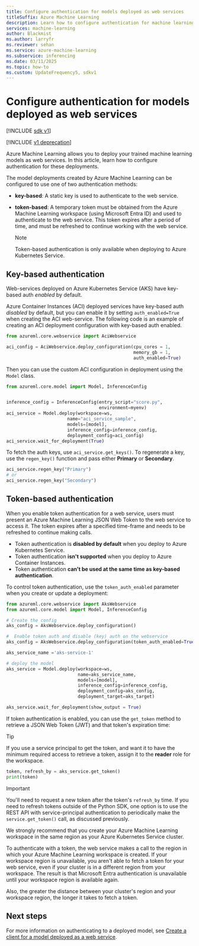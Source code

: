 ```yaml
---
title: Configure authentication for models deployed as web services
titleSuffix: Azure Machine Learning
description: Learn how to configure authentication for machine learning models deployed to web services in Azure Machine Learning.
services: machine-learning
author: Blackmist
ms.author: larryfr
ms.reviewer: sehan
ms.service: azure-machine-learning
ms.subservice: inferencing
ms.date: 03/11/2025
ms.topic: how-to
ms.custom: UpdateFrequency5, sdkv1
---
```


# Configure authentication for models deployed as web services

[!INCLUDE [sdk v1](../includes/machine-learning-sdk-v1.md)]

[!INCLUDE [v1 deprecation](../includes/sdk-v1-deprecation.md)]

Azure Machine Learning allows you to deploy your trained machine learning models as web services. In this article, learn how to configure authentication for these deployments.

The model deployments created by Azure Machine Learning can be configured to use one of two authentication methods:

* **key-based**: A static key is used to authenticate to the web service.
* **token-based**: A temporary token must be obtained from the Azure Machine Learning workspace (using Microsoft Entra ID) and used to authenticate to the web service. This token expires after a period of time, and must be refreshed to continue working with the web service.

    > [!NOTE]
    > Token-based authentication is only available when deploying to Azure Kubernetes Service.

## Key-based authentication

Web-services deployed on Azure Kubernetes Service (AKS) have key-based auth *enabled* by default.

Azure Container Instances (ACI) deployed services have key-based auth *disabled* by default, but you can enable it by setting `auth_enabled=True` when creating the ACI web-service. The following code is an example of creating an ACI deployment configuration with key-based auth enabled.

```python
from azureml.core.webservice import AciWebservice

aci_config = AciWebservice.deploy_configuration(cpu_cores = 1,
                                                memory_gb = 1,
                                                auth_enabled=True)
```

Then you can use the custom ACI configuration in deployment using the `Model` class.

```python
from azureml.core.model import Model, InferenceConfig


inference_config = InferenceConfig(entry_script="score.py",
                                   environment=myenv)
aci_service = Model.deploy(workspace=ws,
                       name="aci_service_sample",
                       models=[model],
                       inference_config=inference_config,
                       deployment_config=aci_config)
aci_service.wait_for_deployment(True)
```

To fetch the auth keys, use `aci_service.get_keys()`. To regenerate a key, use the `regen_key()` function and pass either **Primary** or **Secondary**.

```python
aci_service.regen_key("Primary")
# or
aci_service.regen_key("Secondary")
```

## Token-based authentication

When you enable token authentication for a web service, users must present an Azure Machine Learning JSON Web Token to the web service to access it. The token expires after a specified time-frame and needs to be refreshed to continue making calls.

* Token authentication is **disabled by default** when you deploy to Azure Kubernetes Service.
* Token authentication **isn't supported** when you deploy to Azure Container Instances.
* Token authentication **can't be used at the same time as key-based authentication**.

To control token authentication, use the `token_auth_enabled` parameter when you create or update a deployment:

```python
from azureml.core.webservice import AksWebservice
from azureml.core.model import Model, InferenceConfig

# Create the config
aks_config = AksWebservice.deploy_configuration()

#  Enable token auth and disable (key) auth on the webservice
aks_config = AksWebservice.deploy_configuration(token_auth_enabled=True, auth_enabled=False)

aks_service_name ='aks-service-1'

# deploy the model
aks_service = Model.deploy(workspace=ws,
                           name=aks_service_name,
                           models=[model],
                           inference_config=inference_config,
                           deployment_config=aks_config,
                           deployment_target=aks_target)

aks_service.wait_for_deployment(show_output = True)
```

If token authentication is enabled, you can use the `get_token` method to retrieve a JSON Web Token (JWT) and that token's expiration time:

> [!TIP]
> If you use a service principal to get the token, and want it to have the minimum required access to retrieve a token, assign it to the **reader** role for the workspace.

```python
token, refresh_by = aks_service.get_token()
print(token)
```

> [!IMPORTANT]
> You'll need to request a new token after the token's `refresh_by` time. If you need to refresh tokens outside of the Python SDK, one option is to use the REST API with service-principal authentication to periodically make the `service.get_token()` call, as discussed previously.
>
> We strongly recommend that you create your Azure Machine Learning workspace in the same region as your Azure Kubernetes Service cluster.
>
> To authenticate with a token, the web service makes a call to the region in which your Azure Machine Learning workspace is created. If your workspace region is unavailable, you aren't able to fetch a token for your web service, even if your cluster is in a different region from your workspace. The result is that Microsoft Entra authentication is unavailable until your workspace region is available again.
>
> Also, the greater the distance between your cluster's region and your workspace region, the longer it takes to fetch a token.

## Next steps

For more information on authenticating to a deployed model, see [Create a client for a model deployed as a web service](how-to-consume-web-service.md).
